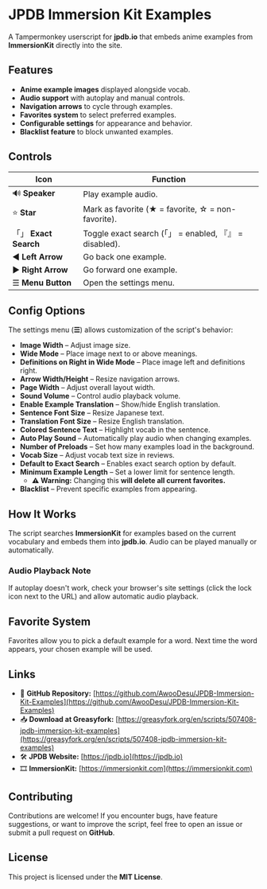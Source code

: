 # JPDB Immersion Kit Examples  

A Tampermonkey userscript for **jpdb.io** that embeds anime examples from **ImmersionKit** directly into the site.  

## Features  

- **Anime example images** displayed alongside vocab.  
- **Audio support** with autoplay and manual controls.  
- **Navigation arrows** to cycle through examples.  
- **Favorites system** to select preferred examples.  
- **Configurable settings** for appearance and behavior.  
- **Blacklist feature** to block unwanted examples.  

## Controls  

| Icon | Function |
|------|----------|
| 🔊 **Speaker** | Play example audio. |
| ⭐ **Star** | Mark as favorite (★ = favorite, ☆ = non-favorite). |
| 「」 **Exact Search** | Toggle exact search (「」 = enabled, 『』 = disabled). |
| ◀ **Left Arrow** | Go back one example. |
| ▶ **Right Arrow** | Go forward one example. |
| ☰ **Menu Button** | Open the settings menu. |

## Config Options  

The settings menu (**☰**) allows customization of the script's behavior:  

- **Image Width** – Adjust image size.  
- **Wide Mode** – Place image next to or above meanings.  
- **Definitions on Right in Wide Mode** – Place image left and definitions right.  
- **Arrow Width/Height** – Resize navigation arrows.  
- **Page Width** – Adjust overall layout width.  
- **Sound Volume** – Control audio playback volume.  
- **Enable Example Translation** – Show/hide English translation.  
- **Sentence Font Size** – Resize Japanese text.  
- **Translation Font Size** – Resize English translation.  
- **Colored Sentence Text** – Highlight vocab in the sentence.  
- **Auto Play Sound** – Automatically play audio when changing examples.  
- **Number of Preloads** – Set how many examples load in the background.  
- **Vocab Size** – Adjust vocab text size in reviews.  
- **Default to Exact Search** – Enables exact search option by default.  
- **Minimum Example Length** – Set a lower limit for sentence length.  
  - **⚠ Warning:** Changing this **will delete all current favorites.**  
- **Blacklist** – Prevent specific examples from appearing.  

## How It Works  

The script searches **ImmersionKit** for examples based on the current vocabulary and embeds them into **jpdb.io**. Audio can be played manually or automatically.  

### **Audio Playback Note**  
If autoplay doesn't work, check your browser's site settings (click the lock icon next to the URL) and allow automatic audio playback.  

## Favorite System  

Favorites allow you to pick a default example for a word. Next time the word appears, your chosen example will be used.  

## Links  

- 📜 **GitHub Repository:** [https://github.com/AwooDesu/JPDB-Immersion-Kit-Examples](https://github.com/AwooDesu/JPDB-Immersion-Kit-Examples)  
- 📥 **Download at Greasyfork:** [https://greasyfork.org/en/scripts/507408-jpdb-immersion-kit-examples](https://greasyfork.org/en/scripts/507408-jpdb-immersion-kit-examples)  
- 🛠 **JPDB Website:** [https://jpdb.io](https://jpdb.io)  
- 🎞 **ImmersionKit:** [https://immersionkit.com](https://immersionkit.com)  

## Contributing  

Contributions are welcome! If you encounter bugs, have feature suggestions, or want to improve the script, feel free to open an issue or submit a pull request on **GitHub**.  

## License  

This project is licensed under the **MIT License**.  


